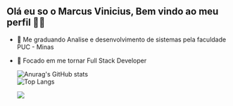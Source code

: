 ## Olá eu so o Marcus Vinicius, Bem vindo ao meu perfil 🐱‍👤


- 🌱 Me graduando Analise e desenvolvimento de sistemas pela faculdade PUC - Minas
- 🎯 Focado em me tornar Full Stack Developer

  ![Anurag's GitHub stats](https://github-readme-stats.vercel.app/api?username=Marcuszki&show_icons=true&theme=midnight-purple) <br>
  ![Top Langs](https://github-readme-stats.vercel.app/api/top-langs/?username=Marcuszki&hide_progress=falset&theme=midnight-purple&layout=compact)


  ![](https://komarev.com/ghpvc/?username=your-github-Marcuszki&style=for-the-badge&color=blueviolet&abbreviated=true)
